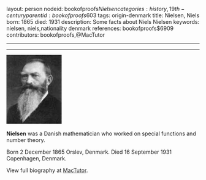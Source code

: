 layout: person
nodeid: bookofproofs$Nielsen
categories: history,19th-century
parentid: bookofproofs$603
tags: origin-denmark
title: Nielsen, Niels
born: 1865
died: 1931
description: Some facts about Niels Nielsen
keywords: nielsen, niels,nationality denmark
references: bookofproofs$6909
contributors: bookofproofs,@MacTutor

---


---

![Nielsen.jpg](https://github.com/bookofproofs/bookofproofs.github.io/blob/main/_sources/_assets/images/portraits/Nielsen.jpg?raw=true)

**Nielsen** was a Danish mathematician who worked on special functions and number theory.

Born 2 December 1865 Orslev, Denmark. Died 16 September 1931 Copenhagen, Denmark.


View full biography at [MacTutor](https://mathshistory.st-andrews.ac.uk/Biographies/Nielsen/).